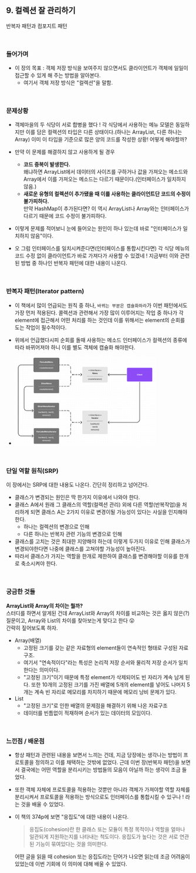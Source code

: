 ## 9. 컬렉션 잘 관리하기
반복자 패턴과 컴포지트 패턴

<br>

### 들어가며
- 이 장의 목표 : 객체 저장 방식을 보여주지 않으면서도 클라이언트가 객체에 일일이 접근할 수 있게 해 주는 방법을 알아본다.
    - 여기서 객체 저장 방식은 "컬렉션"을 말함.

<br>

### 문제상황
- 객체마을의 두 식당이 서로 합병을 했다 ! 각 식당에서 사용하는 메뉴 모델은 동일하지만 이를 담은 컬렉션의 타입은 다른 상태이다.(하나는 ArrayList, 다른 하나는 Array) 이미 이 타입을 기준으로 많은 양의 코드를 작성한 상황! 어떻게 해야할까?

- 만약 이 문제를 해결하지 않고 사용하게 될 경우
    - <b>코드 중복이 발생한다.</b><br>
    왜냐하면 ArrayList에서 데이터의 사이즈를 구하거나 값을 가져오는 메소드와 Array에서 이를 가져오는 메소드는 다르기 때문이다.(인터페이스가 일치하지 않음.)
    - <b>새로운 유형의 컬렉션이 추가됐을 때 이를 사용하는 클라이언트단 코드의 수정이 불가피하다.</b><br> 
    만약 HashMap이 추가된다면? 이 역시 ArrayList나 Array와는 인터페이스가 다르기 때문에 코드 수정이 불가피하다.

- 이렇게 문제를 적어보니 눈에 들어오는 원인이 하나 있는데 바로 "인터페이스가 일치하지 않음"이다.

- 오 그럼 인터페이스를 일치시켜준다면(인터페이스를 통합시킨다면) 각 식당 메뉴의 코드 수정 없이 클라이언트가 바로 가져다가 사용할 수 있겠네 ! 지금부터 이와 관련된 방법 중 하나인 반복자 패턴에 대한 내용이 나온다.

<br>

### 반복자 패턴(Iterator pattern)
- 이 책에서 많이 언급되는 원칙 중 하나, `바뀌는 부분은 캡슐화하라`가 이번 패턴에서도 가장 먼저 적용된다. 콜렉션과 관련해서 가장 많이 이루어지는 작업 중 하나가 각 element에 접근해서 어떤 처리를 하는 것인데 이를 위해서는 element의 순회를 도는 작업이 필수적이다. 

- 위에서 언급했다시피 순회를 돌때 사용하는 메소드 인터페이스가 컬렉션의 종류에 따라 바뀌어져야 하니 이를 별도 객체에 캡슐화 해야한다.

- <img src="../../Architecture/images/iterator-pattern-uml.png" width="80%">

<br>

### 단일 역할 원칙(SRP)
이 장에서는 SRP에 대한 내용도 나온다. 간단히 정리하고 넘어간다.
- 클래스가 변경되는 원인은 딱 한가지 이유에서 나와야 한다.
- 클래스 A에서 원래 그 클래스의 역할(컬렉션 관리) 외에 다른 역할(반복작업)을 처리하게 되면 클래스 A는 2가지 이유로 변경이될 가능성이 있다는 사실을 인지해야 한다.
    - 하나는 컬렉션의 변경으로 인해
    - 다른 하나는 반복자 관련 기능의 변경으로 인해
- 클래스를 고치는 것은 최대한 지양해야 하는데 이렇게 두가지 이유로 인해 클래스가 변경되야한다면 나중에 클래스를 고쳐야할 가능성이 높아진다.
- 따라서 클래스가 가지는 역할을 한개로 제한하여 클래스를 변경해야할 이유를 한개로 축소시켜야 한다.

<br>

### 궁금한 것들
<b>ArrayList와 Array의 차이는 뭘까?</b><br>
스터디를 하면서 알게된 건데 ArrayList와 Array의 차이를 비교하는 것은 옳지 않은(?) 질문이고, Array와 List의 차이를 찾아보는게 맞다고 한다 😲 <br>
간략히 짚어보도록 하자. <br>
- Array(배열)
    - 고정된 크기를 갖는 같은 자료형의 element들이 연속적인 형태로 구성된 자료구조.
    - 여기서 "연속적이다"라는 특성은 논리적 저장 순서와 물리적 저장 순서가 일치한다는 의미이다.
    - "고정된 크기"이기 때문에 특정 element가 삭제되어도 빈 자리가 계속 남게 된다. 또한 10개의 고정된 크기를 가진 배열에 5개의 element를 넣어도 나머지 5개는 계속 빈 자리로 메모리를 차지하기 때문에 메모리 낭비 문제가 있다.
- List
    - "고정된 크기"로 인한 배열의 문제점을 해결하기 위해 나온 자료구조
    - 데이터를 빈틈없이 적재하며 순서가 있는 데이터의 모임이다.

<br>

### 느낀점 / 배운점
- 항상 패턴과 관련된 내용을 보면서 느끼는 건데, 지금 당장에는 생각나는 방법이 프로토콜을 정의하고 이를 채택하는 것밖에 없었다. 근데 이번 장(반복자 패턴)을 보면서 결국에는 어떤 역할을 분리시키는 방법들의 모음이 아닐까 하는 생각이 조금 들었다.
- 또한 객체 자체에 프로토콜을 적용하는 것뿐만 아니라 객체가 가져야할 역할 자체를 분리시켜서 프로토콜을 적용하는 방식으로도 인터페이스를 통합시킬 수 있구나 ! 라는 것을 배울 수 있었다.
- 이 책의 374p에 보면 "응집도"에 대한 내용이 나온다.
    >응집도(cohesion)란 한 클래스 또는 모듈이 특정 목적이나 역할을 얼마나 일관되게 지원하는지를 나타내는 척도이다. 응집도가 높다는 것은 서로 연관된 기능이 묶여있다는 것을 의미한다.
    
    어떤 글을 읽을 때 cohesion 또는 응집도라는 단어가 나오면 읽는데 조금 어려움이 있었는데 이번 기회에 이 의미에 대해 배울 수 있었다.



